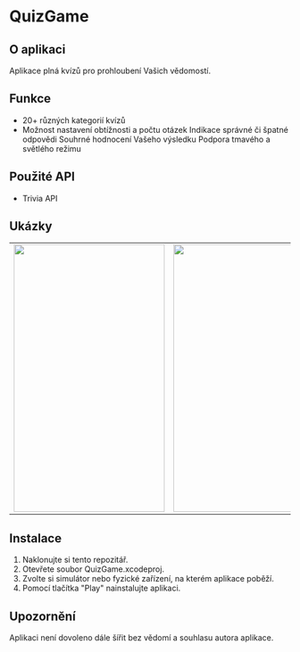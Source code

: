 # QuizGame

## O aplikaci
Aplikace plná kvízů pro prohloubení Vašich vědomostí.

## Funkce
* 20+ různých kategorií kvízů
* Možnost nastavení obtížnosti a počtu otázek
Indikace správné či špatné odpovědi
Souhrné hodnocení Vašeho výsledku
Podpora tmavého a světlého režimu

## Použité API
* Trivia API

## Ukázky
<table>
  <tr>
    <td><img src="[https://drive.google.com/file/d/1J4vnKRj4g_G_wnORMBElfcjmlNC8mOT0/view?usp=sharing](https://drive.google.com/file/d/1J4vnKRj4g_G_wnORMBElfcjmlNC8mOT0/view?usp=sharing)" width=270 height=480></td>
    <td><img src="[https://drive.google.com/file/d/19xmSDhSL1I-BEBwK7lQQdoZzEvoYq2hY/view?usp=sharing](https://drive.google.com/file/d/19xmSDhSL1I-BEBwK7lQQdoZzEvoYq2hY/view?usp=sharing)" width=270 height=480></td>
 </tr>
 </table>

## Instalace
1. Naklonujte si tento repozitář.
2. Otevřete soubor QuizGame.xcodeproj.
3. Zvolte si simulátor nebo fyzické zařízení, na kterém aplikace poběží.
4. Pomocí tlačítka "Play" nainstalujte aplikaci.

## Upozornění
Aplikaci není dovoleno dále šířit bez vědomí a souhlasu autora aplikace.
